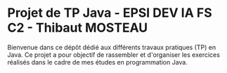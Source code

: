 # Projet de TP Java - EPSI DEV IA FS C2 - Thibaut MOSTEAU

Bienvenue dans ce dépôt dédié aux différents travaux pratiques (TP) en Java. Ce projet a pour objectif de rassembler et d'organiser les exercices réalisés dans le cadre de mes études en programmation Java.

